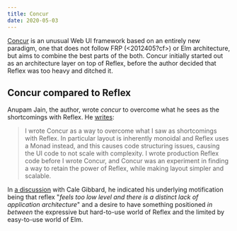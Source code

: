 ```yaml
---
title: Concur
date: 2020-05-03
---
```


[Concur](https://ajnsit.github.io/concur/) is an unusual Web UI framework based on an entirely new paradigm, one that does not follow FRP (<2012405?cf>) or Elm architecture, but aims to combine the best parts of the both. Concur initially started out as an architecture layer on top of Reflex, before the author decided that Reflex was too heavy and ditched it. 

## Concur compared to Reflex

Anupam Jain, the author, wrote *concur* to overcome what he sees as the shortcomings with Reflex. He [writes](https://old.reddit.com/r/haskell/comments/gcog81/designing_a_gui_framework_design_rationale_behind/fpcs5ci/):

> I wrote Concur as a way to overcome what I saw as shortcomings with Reflex. In particular layout is inherently monoidal and Reflex uses a Monad instead, and this causes code structuring issues, causing the UI code to not scale with complexity. I wrote production Reflex code before I wrote Concur, and Concur was an experiment in finding a way to retain the power of Reflex, while making layout simpler and scalable.


In [a discussion](https://old.reddit.com/r/haskell/comments/785zvm/highlevel_survey_of_functional_reactive_ui/dotajan/?context=3) with Cale Gibbard, he indicated his underlying motification being that reflex "*feels too low level and there is a distinct lack of application architecture*" and a desire to have something positioned *in between* the expressive but hard-to-use world of Reflex and the limited by easy-to-use world of Elm.
